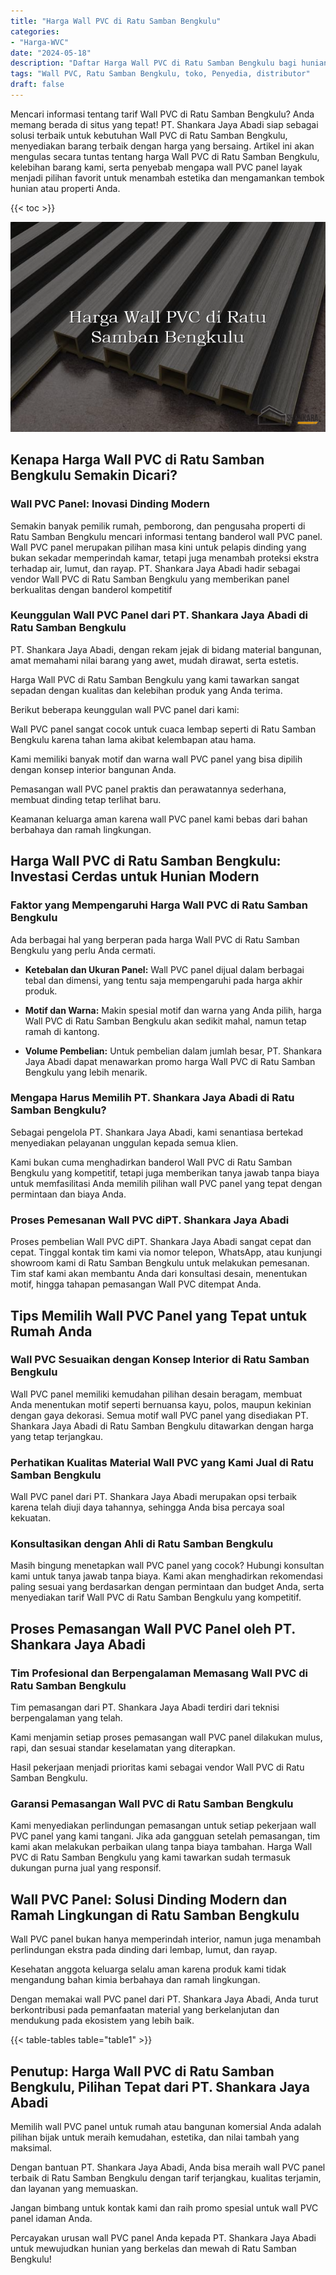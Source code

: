 ```yaml
---
title: "Harga Wall PVC di Ratu Samban Bengkulu"
categories: 
- "Harga-WVC"
date: "2024-05-18"
description: "Daftar Harga Wall PVC di Ratu Samban Bengkulu bagi hunian, office, serta gerai. Material berkualitas, pilihan motif, variasi warna elegan, beserta jasa instalasi oleh tim profesional dan garansi resmi!|Layanan penjualan Wall PVC di Ratu Samban Bengkulu bagi kebutuhan rumah, office, atau gerai, beserta produk terbaik dan penempatan oleh tenaga ahli profesional serta garansi resmi.|Pilihan Wall PVC di Ratu Samban Bengkulu yang terbukti untuk rumah, office, serta gerai, dengan panel berkualitas dan instalasi dikerjakan oleh tenaga ahli profesional serta jaminan resmi.|Distribusi Wall PVC di Ratu Samban Bengkulu bagi hunian, office, serta ritel, dengan material unggulan dan penempatan dikerjakan oleh tenaga ahli berpengalaman, lengkap beserta garansi resmi.}"
tags: "Wall PVC, Ratu Samban Bengkulu, toko, Penyedia, distributor"
draft: false
---
```


Mencari informasi tentang tarif Wall PVC di Ratu Samban Bengkulu? Anda memang berada di situs yang tepat! PT. Shankara Jaya Abadi siap sebagai solusi terbaik untuk kebutuhan Wall PVC di Ratu Samban Bengkulu, menyediakan barang terbaik dengan harga yang bersaing. Artikel ini akan mengulas secara tuntas tentang harga Wall PVC di Ratu Samban Bengkulu, kelebihan barang kami, serta penyebab mengapa wall PVC panel layak menjadi pilihan favorit untuk menambah estetika dan mengamankan tembok hunian atau properti Anda.

{{< toc >}}

![Harga Wall PVC di Ratu Samban Bengkulu](/images/Harga-WVC/Harga-Wall-PVC-di-Ratu-Samban-Bengkulu.png)


## Kenapa Harga Wall PVC di Ratu Samban Bengkulu Semakin Dicari?

### Wall PVC Panel: Inovasi Dinding Modern

Semakin banyak pemilik rumah, pemborong, dan pengusaha properti di Ratu Samban Bengkulu mencari informasi tentang banderol wall PVC panel. Wall PVC panel merupakan pilihan masa kini untuk pelapis dinding yang bukan sekadar memperindah kamar, tetapi juga menambah proteksi ekstra terhadap air, lumut, dan rayap. PT. Shankara Jaya Abadi hadir sebagai vendor Wall PVC di Ratu Samban Bengkulu yang memberikan panel berkualitas dengan banderol kompetitif

### Keunggulan Wall PVC Panel dari PT. Shankara Jaya Abadi di Ratu Samban Bengkulu

PT. Shankara Jaya Abadi, dengan rekam jejak di bidang material bangunan, amat memahami nilai barang yang awet, mudah dirawat, serta estetis.

Harga Wall PVC di Ratu Samban Bengkulu yang kami tawarkan sangat sepadan dengan kualitas dan kelebihan produk yang Anda terima.

Berikut beberapa keunggulan wall PVC panel dari kami:

Wall PVC panel sangat cocok untuk cuaca lembap seperti di Ratu Samban Bengkulu karena tahan lama akibat kelembapan atau hama.

Kami memiliki banyak motif dan warna wall PVC panel yang bisa dipilih dengan konsep interior bangunan Anda.

Pemasangan wall PVC panel praktis dan perawatannya sederhana, membuat dinding tetap terlihat baru.

Keamanan keluarga aman karena wall PVC panel kami bebas dari bahan berbahaya dan ramah lingkungan.

## Harga Wall PVC di Ratu Samban Bengkulu: Investasi Cerdas untuk Hunian Modern

### Faktor yang Mempengaruhi Harga Wall PVC di Ratu Samban Bengkulu

Ada berbagai hal yang berperan pada harga Wall PVC di Ratu Samban Bengkulu yang perlu Anda cermati.

- **Ketebalan dan Ukuran Panel:** Wall PVC panel dijual dalam berbagai tebal dan dimensi, yang tentu saja mempengaruhi pada harga akhir produk.

- **Motif dan Warna:** Makin spesial motif dan warna yang Anda pilih, harga Wall PVC di Ratu Samban Bengkulu akan sedikit mahal, namun tetap ramah di kantong.

- **Volume Pembelian:** Untuk pembelian dalam jumlah besar, PT. Shankara Jaya Abadi dapat menawarkan promo harga Wall PVC di Ratu Samban Bengkulu yang lebih menarik.

### Mengapa Harus Memilih PT. Shankara Jaya Abadi di Ratu Samban Bengkulu?

Sebagai pengelola PT. Shankara Jaya Abadi, kami senantiasa bertekad menyediakan pelayanan unggulan kepada semua klien.

Kami bukan cuma menghadirkan banderol Wall PVC di Ratu Samban Bengkulu yang kompetitif, tetapi juga memberikan tanya jawab tanpa biaya untuk memfasilitasi Anda memilih pilihan wall PVC panel yang tepat dengan permintaan dan biaya Anda.

### Proses Pemesanan Wall PVC diPT. Shankara Jaya Abadi

Proses pembelian Wall PVC diPT. Shankara Jaya Abadi sangat cepat dan cepat. Tinggal kontak tim kami via nomor telepon, WhatsApp, atau kunjungi showroom kami di Ratu Samban Bengkulu untuk melakukan pemesanan. Tim staf kami akan membantu Anda dari konsultasi desain, menentukan motif, hingga tahapan pemasangan Wall PVC ditempat Anda.

## Tips Memilih Wall PVC Panel yang Tepat untuk Rumah Anda

### Wall PVC Sesuaikan dengan Konsep Interior di Ratu Samban Bengkulu

Wall PVC panel memiliki kemudahan pilihan desain beragam, membuat Anda menentukan motif seperti bernuansa kayu, polos, maupun kekinian dengan gaya dekorasi. Semua motif wall PVC panel yang disediakan PT. Shankara Jaya Abadi di Ratu Samban Bengkulu ditawarkan dengan harga yang tetap terjangkau.

### Perhatikan Kualitas Material Wall PVC yang Kami Jual di Ratu Samban Bengkulu

Wall PVC panel dari PT. Shankara Jaya Abadi merupakan opsi terbaik karena telah diuji daya tahannya, sehingga Anda bisa percaya soal kekuatan.

### Konsultasikan dengan Ahli di Ratu Samban Bengkulu

Masih bingung menetapkan wall PVC panel yang cocok? Hubungi konsultan kami untuk tanya jawab tanpa biaya. Kami akan menghadirkan rekomendasi paling sesuai yang berdasarkan dengan permintaan dan budget Anda, serta menyediakan tarif Wall PVC di Ratu Samban Bengkulu yang kompetitif.

## Proses Pemasangan Wall PVC Panel oleh PT. Shankara Jaya Abadi

### Tim Profesional dan Berpengalaman Memasang Wall PVC di Ratu Samban Bengkulu

Tim pemasangan dari PT. Shankara Jaya Abadi terdiri dari teknisi berpengalaman yang telah.

Kami menjamin setiap proses pemasangan wall PVC panel dilakukan mulus, rapi, dan sesuai standar keselamatan yang diterapkan.

Hasil pekerjaan menjadi prioritas kami sebagai vendor Wall PVC di Ratu Samban Bengkulu.

### Garansi Pemasangan Wall PVC di Ratu Samban Bengkulu

Kami menyediakan perlindungan pemasangan untuk setiap pekerjaan wall PVC panel yang kami tangani. Jika ada gangguan setelah pemasangan, tim kami akan melakukan perbaikan ulang tanpa biaya tambahan. Harga Wall PVC di Ratu Samban Bengkulu yang kami tawarkan sudah termasuk dukungan purna jual yang responsif.

## Wall PVC Panel: Solusi Dinding Modern dan Ramah Lingkungan di Ratu Samban Bengkulu

Wall PVC panel bukan hanya memperindah interior, namun juga menambah perlindungan ekstra pada dinding dari lembap, lumut, dan rayap.

Kesehatan anggota keluarga selalu aman karena produk kami tidak mengandung bahan kimia berbahaya dan ramah lingkungan.

Dengan memakai wall PVC panel dari PT. Shankara Jaya Abadi, Anda turut berkontribusi pada pemanfaatan material yang berkelanjutan dan mendukung pada ekosistem yang lebih baik.

{{< table-tables table="table1" >}}

## Penutup: Harga Wall PVC di Ratu Samban Bengkulu, Pilihan Tepat dari PT. Shankara Jaya Abadi

Memilih wall PVC panel untuk rumah atau bangunan komersial Anda adalah pilihan bijak untuk meraih kemudahan, estetika, dan nilai tambah yang maksimal.

Dengan bantuan PT. Shankara Jaya Abadi, Anda bisa meraih wall PVC panel terbaik di Ratu Samban Bengkulu dengan tarif terjangkau, kualitas terjamin, dan layanan yang memuaskan.

Jangan bimbang untuk kontak kami dan raih promo spesial untuk wall PVC panel idaman Anda.

Percayakan urusan wall PVC panel Anda kepada PT. Shankara Jaya Abadi untuk mewujudkan hunian yang berkelas dan mewah di Ratu Samban Bengkulu!